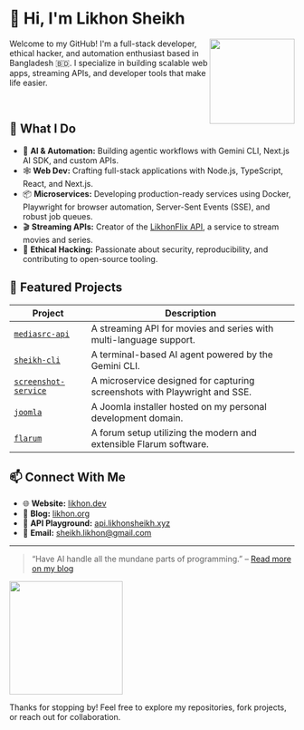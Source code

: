 # 👋 Hi, I'm Likhon Sheikh

<img src="https://media.tenor.com/TyhWL7gJwPgAAAAi/peppo-dance.gif" width="150" align="right">

Welcome to my GitHub! I'm a full-stack developer, ethical hacker, and automation enthusiast based in Bangladesh 🇧🇩. I specialize in building scalable web apps, streaming APIs, and developer tools that make life easier.

<br>

## 🚀 What I Do

- 🧠 **AI & Automation:** Building agentic workflows with Gemini CLI, Next.js AI SDK, and custom APIs.
- 🕸️ **Web Dev:** Crafting full-stack applications with Node.js, TypeScript, React, and Next.js.
- 📦 **Microservices:** Developing production-ready services using Docker, Playwright for browser automation, Server-Sent Events (SSE), and robust job queues.
- 🎬 **Streaming APIs:** Creator of the [LikhonFlix API](https://api.likhonsheikh.xyz), a service to stream movies and series.
- 🔐 **Ethical Hacking:** Passionate about security, reproducibility, and contributing to open-source tooling.

## 🧰 Featured Projects

| Project | Description |
|---|---|
| [`mediasrc-api`](https://github.com/likhonsheikh54/mediasrc-api) | A streaming API for movies and series with multi-language support. |
| [`sheikh-cli`](https://github.com/codedwithlikhon/sheikh-cli) | A terminal-based AI agent powered by the Gemini CLI. |
| [`screenshot-service`](https://github.com/l1khonr/screenshot-service) | A microservice designed for capturing screenshots with Playwright and SSE. |
| [`joomla`](https://likhon.dev/joomla/) | A Joomla installer hosted on my personal development domain. |
| [`flarum`](https://likhon.dev/flarum/) | A forum setup utilizing the modern and extensible Flarum software. |

## 📫 Connect With Me

- 🌐 **Website:** [likhon.dev](https://likhon.dev)
- 📝 **Blog:** [likhon.org](https://likhon.org)
- 🧪 **API Playground:** [api.likhonsheikh.xyz](https://api.likhonsheikh.xyz)
- 📮 **Email:** sheikh.likhon@gmail.com

---

> “Have AI handle all the mundane parts of programming.” – [Read more on my blog](https://likhon.org)

<img src="https://media.tenor.com/D609Ay5PK5QAAAAj/skill-issue-coding.gif" width="200" align="center">

Thanks for stopping by! Feel free to explore my repositories, fork projects, or reach out for collaboration.
